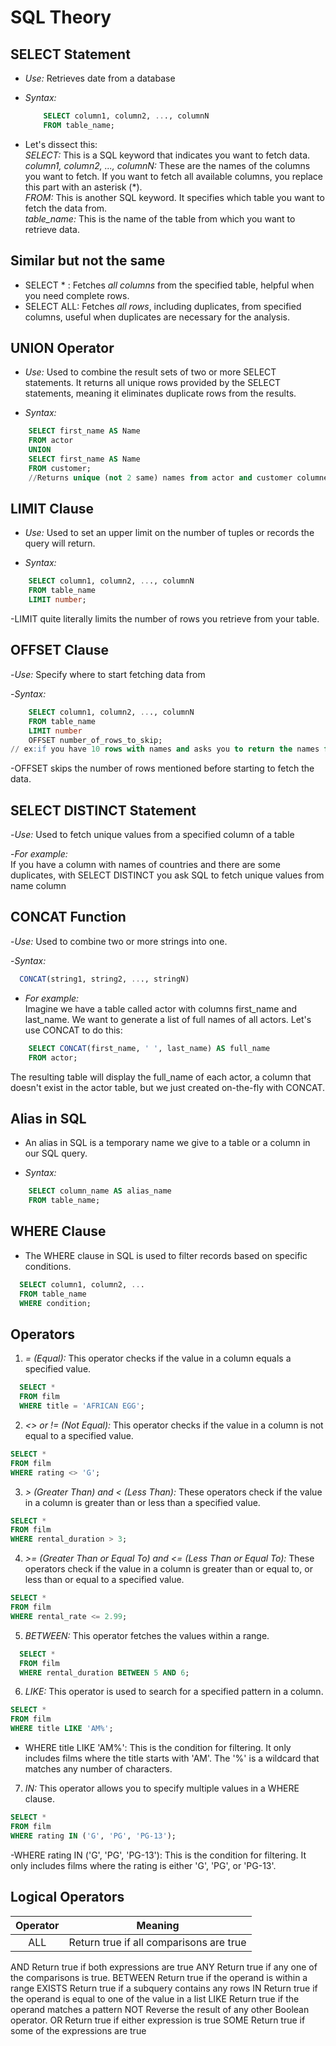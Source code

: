 # SQL Theory

## SELECT Statement
- *Use:*
Retrieves date from a database

- *Syntax:*
  ```SQL
      SELECT column1, column2, ..., columnN
      FROM table_name;
  ```
- Let's dissect this: <br/>
*SELECT:* This is a SQL keyword that indicates you want to fetch data. <br/>
*column1, column2, ..., columnN:* These are the names of the columns you want to fetch. If you want to fetch all available columns, you replace this part with an asterisk (*). <br/>
*FROM:* This is another SQL keyword. It specifies which table you want to fetch the data from. <br/>
*table_name:* This is the name of the table from which you want to retrieve data. <br/>

## Similar but not the same

- SELECT * : Fetches *all columns* from the specified table, helpful when you need complete rows.
- SELECT ALL: Fetches *all rows*, including duplicates, from specified columns, useful when duplicates are necessary for the analysis.


## UNION Operator
- *Use:*
  Used to combine the result sets of two or more SELECT statements. It returns all unique rows provided by the SELECT statements, meaning it eliminates duplicate rows from the results.

- *Syntax:*
```SQL
    SELECT first_name AS Name
    FROM actor
    UNION
    SELECT first_name AS Name
    FROM customer;
    //Returns unique (not 2 same) names from actor and customer columnes

```
## LIMIT Clause
- *Use:*
Used to set an upper limit on the number of tuples or records the query will return.

- *Syntax:*
``` SQL
    SELECT column1, column2, ..., columnN 
    FROM table_name 
    LIMIT number;
```
-LIMIT quite literally limits the number of rows you retrieve from your table.

## OFFSET Clause

-*Use:*
 Specify where to start fetching data from

 -*Syntax:*
 ```SQL
     SELECT column1, column2, ..., columnN 
     FROM table_name 
     LIMIT number 
     OFFSET number_of_rows_to_skip;
 // ex:if you have 10 rows with names and asks you to return the names from 6th to 10th row, you want LIMIT 5 and OFFSET 5 so it will skip the first 5 rows.
```
-OFFSET skips the number of rows mentioned before starting to fetch the data.

## SELECT DISTINCT Statement
-*Use:*
Used to fetch unique values from a specified column of a table 

-*For example:* <br/>
If you have a column with names of countries and there are some duplicates, with SELECT DISTINCT you ask SQL to fetch unique values from name column

## CONCAT Function
-*Use:*
Used to combine two or more strings into one.

-*Syntax:*
```SQL
  CONCAT(string1, string2, ..., stringN)
```
- *For example:* <br/>
Imagine we have a table called actor with columns first_name and last_name. We want to generate a list of full names of all actors. Let's use CONCAT to do this:
```SQL
    SELECT CONCAT(first_name, ' ', last_name) AS full_name
    FROM actor;
```
The resulting table will display the full_name of each actor, a column that doesn't exist in the actor table, but we just created on-the-fly with CONCAT.

## Alias in SQL
- An alias in SQL is a temporary name we give to a table or a column in our SQL query.

- *Syntax:*
```SQL
    SELECT column_name AS alias_name
    FROM table_name;
```

## WHERE Clause
- The WHERE clause in SQL is used to filter records based on specific conditions.
```SQL
  SELECT column1, column2, ...
  FROM table_name
  WHERE condition;
```
## Operators
1. *= (Equal):* This operator checks if the value in a column equals a specified value.
  ```SQL
    SELECT * 
    FROM film 
    WHERE title = 'AFRICAN EGG';
  ```
2. *<> or != (Not Equal):* This operator checks if the value in a column is not equal to a specified value.
```SQL
SELECT * 
FROM film 
WHERE rating <> 'G';
```
3. *> (Greater Than) and < (Less Than):* These operators check if the value in a column is greater than or less than a specified value.
```SQL
SELECT * 
FROM film 
WHERE rental_duration > 3;
```
4. *>= (Greater Than or Equal To) and <= (Less Than or Equal To):* These operators check if the value in a column is greater than or equal to, or less than or equal to a specified value.
```SQL
SELECT * 
FROM film 
WHERE rental_rate <= 2.99;
```
5. *BETWEEN:* This operator fetches the values within a range.
```SQL
  SELECT * 
  FROM film 
  WHERE rental_duration BETWEEN 5 AND 6;
```
6. *LIKE:* This operator is used to search for a specified pattern in a column.
```SQL
SELECT * 
FROM film 
WHERE title LIKE 'AM%';
```
- WHERE title LIKE 'AM%': This is the condition for filtering. It only includes films where the title starts with 'AM'. The '%' is a wildcard that matches any number of characters.

7.  *IN:* This operator allows you to specify multiple values in a WHERE clause.
```SQL
SELECT * 
FROM film 
WHERE rating IN ('G', 'PG', 'PG-13');
```
-WHERE rating IN ('G', 'PG', 'PG-13'): This is the condition for filtering. It only includes films where the rating is either 'G', 'PG', or 'PG-13'.

## Logical Operators

|Operator|Meaning|
|:------:|:-----:|
|ALL|	Return true if all comparisons are true|
AND	Return true if both expressions are true
ANY	Return true if any one of the comparisons is true.
BETWEEN	Return true if the operand is within a range
EXISTS	Return true if a subquery contains any rows
IN	Return true if the operand is equal to one of the value in a list
LIKE	Return true if the operand matches a pattern
NOT	Reverse the result of any other Boolean operator.
OR 	Return true if either expression is true
SOME	Return true if some of the expressions are true

